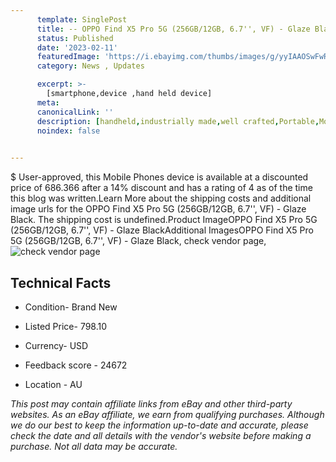 ```yaml
---
      template: SinglePost
      title: -- OPPO Find X5 Pro 5G (256GB/12GB, 6.7'', VF) - Glaze Black
      status: Published
      date: '2023-02-11'
      featuredImage: 'https://i.ebayimg.com/thumbs/images/g/yyIAAOSwFwRj5zMr/s-l225.jpg'
      category: News , Updates

      excerpt: >-
        [smartphone,device ,hand held device]
      meta:
      canonicalLink: ''
      description: [handheld,industrially made,well crafted,Portable,Mobile,Compact,Convenient,Lightweight,Maneuverable,Man-portable,Miniature,Carriable,Hand-held,Light,Holdable,Transportable,Mobile device,Pocket-sized,On-the-go,Wireless,Cordless,Compact size,Convenient size, smartphone,device ,hand held device]
      noindex: false

        
---
```

$
    User-approved, this Mobile Phones device is available at a discounted price of 686.366 after a 14% discount and has a rating of 4 as of the time this blog was written.Learn More about the shipping costs and additional image urls for the OPPO Find X5 Pro 5G (256GB/12GB, 6.7'', VF) - Glaze Black. The shipping cost is undefined.Product ImageOPPO Find X5 Pro 5G (256GB/12GB, 6.7'', VF) - Glaze BlackAdditional ImagesOPPO Find X5 Pro 5G (256GB/12GB, 6.7'', VF) - Glaze Black, check vendor page, ![check vendor page](https://origin-galleryplus.ebayimg.com/ws/web/165792477872_2_0_1/225x225.jpg,https://origin-galleryplus.ebayimg.com/ws/web/165792477872_3_0_1/225x225.jpg,https://origin-galleryplus.ebayimg.com/ws/web/165792477872_4_0_1/225x225.jpg,https://origin-galleryplus.ebayimg.com/ws/web/165792477872_5_0_1/225x225.jpg)
    
    

 ## Technical Facts 



     
      

 - Condition- Brand New 


      

 - Listed Price- 798.10 


      

 - Currency- USD 


      

 - Feedback score - 24672 


      

 - Location - AU 


      
      

 *_This post may contain affiliate links from eBay and other third-party websites. As an eBay affiliate, we earn from qualifying purchases. Although we do our best to keep the information up-to-date and accurate, please check the date and all details with the vendor's website before making a purchase. Not all data may be accurate._*



    
    
    
    
    